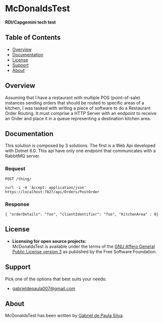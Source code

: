 # McDonaldsTest
**RDI/Capgemini tech test**

## Table of Contents

* [Overview](#overview)
* [Documentation](#documentation)
* [License](#license)
* [Support](#support)
* [About](#about)

## Overview

Assuming that I have a restaurant with multiple POS (point-of-sale) instances sending orders that should be routed to specific
areas of a kitchen, I was tasked with writing a piece of software to do a Restaurant Order Routing.
It must comprise a HTTP Server with an endpoint to receive an Order and place it in a queue representing a destination kitchen area.

## Documentation

This solution is composed by 3 solutions. The first is a Web Api developed with Dotnet 6.0. This api have only one endpoint that communicates with a RabbitMQ server.
### Request
`POST /thing/`

    curl -i -H 'Accept: application/json' https://localhost:7027/api/Orders/PostOrder

### Response
    { "orderDetails": "foo", "clientIdentifier": "foo", "KitchenArea" : 0}

## License

* **Licensing for open source projects:**  
  McDonaldsTest is available under the terms of the [GNU Affero General Public License version 3](http://www.gnu.org/licenses/agpl-3.0.html) as published by the Free Software Foundation.

## Support

Pick one of the options that best suits your needs:
* [gabrieldepaula007@gmail.com](mailto:gabrieldepaula007@gmail.com)

## About

McDonaldsTest has been written by [Gabriel de Paula Silva](https://www.linkedin.com/in/gabriel-depaula16/).

